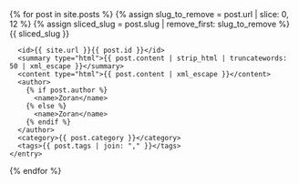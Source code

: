 ---
---

<?xml version="1.0" encoding="utf-8"?>
<feed xmlns="http://www.w3.org/2005/Atom">
  {% for post in site.posts %}
    <entry>
      <title type="html">{{ post.title | xml_escape }}</title>
      <link href="{{ site.url }}{{ post.url }}" />
      {% assign slug_to_remove = post.url | slice: 0, 12 %}
      {% assign sliced_slug = post.slug | remove_first: slug_to_remove %}
      <slug>{{ sliced_slug }}</slug>
      
      <id>{{ site.url }}{{ post.id }}</id>
      <summary type="html">{{ post.content | strip_html | truncatewords: 50 | xml_escape }}</summary>
      <content type="html">{{ post.content | xml_escape }}</content>
      <author>
        {% if post.author %}
          <name>Zoran</name>
        {% else %}
          <name>Zoran</name>
        {% endif %}
      </author>
      <category>{{ post.category }}</category>
      <tags>{{ post.tags | join: "," }}</tags>
    </entry>
  {% endfor %}
</feed>
